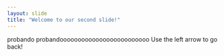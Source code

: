 ```yaml
---
layout: slide
title: "Welcome to our second slide!"
---
```

probando probandooooooooooooooooooooooooo
Use the left arrow to go back!
